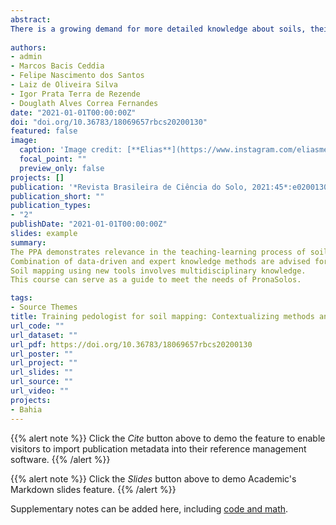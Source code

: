 ```yaml
---
abstract: 
There is a growing demand for more detailed knowledge about soils, their functions, and connections with human activities and environmental services. In Brazil, where soil survey and mapping have been scarce since the 1990s, there is a remarkable sense of urgency. Recently, a national soil program was created (PronaSolos) to attend to the massive demand for soil information. PronaSolos is an effort to return to the systematic soil mapping of the national territory, which requires many pedologists who master the traditional knowledge of soil mapping, but above all, the modern and accurate digital soil mapping (DSM) techniques. Based on these aspects, this study aims to address the technical and educational aspects inherent in the training process of new pedologists by contextualizing different soil mapping methods using the pedagogy project approach (PPA). Specifically, the study sought to assess the following subjects: (i) evaluate the learning process of different apprentices in performing soil survey and mapping in a small training area; (ii) compare maps generated by conventional soil mapping (CSM) and DSM using two probabilistic design for validation (SRS -Simple Random Sampling and SSRS - Stratified Simple Random Sampling). The DSM techniques evaluated were: Multinomial Logistic Regression - MLR and Random Forest - RF. For the course, four apprentices were selected and trained in both CSM and DSM techniques. Finally, they were asked about the learning process in the PPA and improvement for future courses. This study showed that: a) the PPA is promising to train new pedologists since, by mixing theoretical activities and contextualized practices (a project in progress), it not only awakens great motivation and critical capacity but also develops the ability for apprentices to find solutions in a area in constant evolution; b) the quality of the maps changed significantly according to the validation sample design applied. The CSM present better quality than DSM, mainly when using SSRS. The RF presented equivalent accuracy to CSM using SRS. Irrespective to validation sample design, the MLR presented the lowest accuracy; c) The CSMs presented higher user’s accuracy while the DSMs presented higher producer’s accuracy; d) The quality of CSM generated by the apprentices was not clearly related to the previous experience and knowledge in soil science. Keywords:
  
authors:
- admin
- Marcos Bacis Ceddia
- Felipe Nascimento dos Santos
- Laiz de Oliveira Silva
- Igor Prata Terra de Rezende
- Douglath Alves Correa Fernandes
date: "2021-01-01T00:00:00Z"
doi: "doi.org/10.36783/18069657rbcs20200130"
featured: false
image:
  caption: 'Image credit: [**Elias**](https://www.instagram.com/eliasmendescosta/?hl=pt-br)'
  focal_point: ""
  preview_only: false
projects: []
publication: '*Revista Brasileira de Ciência do Solo, 2021:45*:e0200130'
publication_short: ""
publication_types:
- "2"
publishDate: "2021-01-01T00:00:00Z"
slides: example
summary:  
The PPA demonstrates relevance in the teaching-learning process of soil mapping.
Combination of data-driven and expert knowledge methods are advised for future courses.
Soil mapping using new tools involves multidisciplinary knowledge.
This course can serve as a guide to meet the needs of PronaSolos.

tags:
- Source Themes
title: Training pedologist for soil mapping: Contextualizing methods and its accuracy using the project pedagogy approach
url_code: ""
url_dataset: ""
url_pdf: https://doi.org/10.36783/18069657rbcs20200130
url_poster: ""
url_project: ""
url_slides: ""
url_source: ""
url_video: ""
projects:
- Bahia
---
```


{{% alert note %}}
Click the *Cite* button above to demo the feature to enable visitors to import publication metadata into their reference management software.
{{% /alert %}}

{{% alert note %}}
Click the *Slides* button above to demo Academic's Markdown slides feature.
{{% /alert %}}

Supplementary notes can be added here, including [code and math](https://sourcethemes.com/academic/docs/writing-markdown-latex/).

